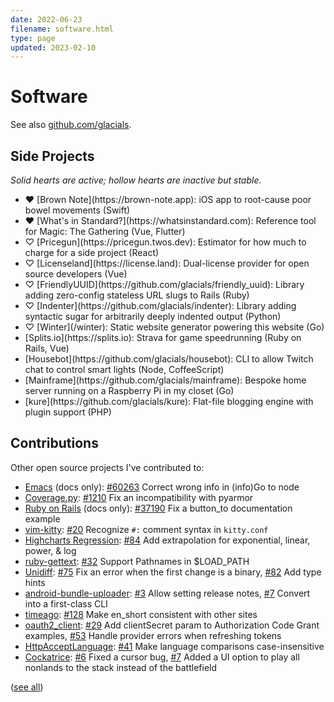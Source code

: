 ```yaml
---
date: 2022-06-23
filename: software.html
type: page
updated: 2023-02-10
---
```


# Software

See also [github.com/glacials](https://github.com/glacials).

## Side Projects

_Solid hearts are active; hollow hearts are inactive but stable._

<!-- Align these left because justified text stretches the space
between the project name and the heart. -->

- <div style="text-align:left">♥ [Brown Note](https://brown-note.app): iOS app to root-cause poor bowel movements (Swift)</div>
- <div style="text-align:left">♥ [What's in Standard?](https://whatsinstandard.com): Reference tool for Magic: The Gathering (Vue, Flutter)</div>
- <div style="text-align:left">♡ [Pricegun](https://pricegun.twos.dev): Estimator for how much to charge for a side project (React)</div>
- <div style="text-align:left">♡ [Licenseland](https://license.land): Dual-license provider for open source developers (Vue)</div>
- <div style="text-align:left">♡ [FriendlyUUID](https://github.com/glacials/friendly_uuid): Library adding zero-config stateless URL slugs to Rails (Ruby)</div>
- <div style="text-align:left">♡ [Indenter](https://github.com/glacials/indenter): Library adding syntactic sugar for arbitrarily deeply indented output (Python)</div>
- <div style="text-align:left">♡ [Winter](/winter): Static website generator powering this website (Go)</div>
- <div style="text-align:left">[Splits.io](https://splits.io): Strava for game speedrunning (Ruby on Rails, Vue)</div>
- <div style="text-align:left">[Housebot](https://github.com/glacials/housebot): CLI to allow Twitch chat to control smart lights (Node, CoffeeScript)</div>
- <div style="text-align:left">[Mainframe](https://github.com/glacials/mainframe): Bespoke home server running on a Raspberry Pi in my closet (Go)</div>
- <div style="text-align:left">[kure](https://github.com/glacials/kure): Flat-file blogging engine with plugin support (PHP)</div>

## Contributions

Other open source projects I've contributed to:

- [Emacs](https://debbugs.gnu.org/cgi/bugreport.cgi?bug=60263) (docs only):
  [#60263](https://debbugs.gnu.org/cgi/bugreport.cgi?bug=60263) Correct wrong info in (info)Go to node
- [Coverage.py](https://github.com/nedbat/coveragepy):
  [#1210](https://github.com/nedbat/coveragepy/pull/1210) Fix an incompatibility with pyarmor
- [Ruby on Rails](https://github.com/rails/rails) (docs only):
  [#37190](https://github.com/rails/rails/pull/37190) Fix a button_to documentation example
- [vim-kitty](https://github.com/fladson/vim-kitty):
  [#20](https://github.com/fladson/vim-kitty/pull/20) Recognize `#:` comment syntax in `kitty.conf`
- [Highcharts Regression](https://github.com/streamlinesocial/highcharts-regression):
  [#84](https://github.com/streamlinesocial/highcharts-regression/pull/84) Add extrapolation for exponential, linear, power, & log
- [ruby-gettext](https://github.com/ruby-gettext/gettext):
  [#32](https://github.com/ruby-gettext/gettext/pull/32) Support Pathnames in $LOAD_PATH
- [Unidiff](https://github.com/matiasb/python-unidiff):
  [#75](https://github.com/matiasb/python-unidiff/pull/75) Fix an error when the first change is a binary,
  [#82](https://github.com/matiasb/python-unidiff/pull/82) Add type hints
- [android-bundle-uploader](https://github.com/german1608/android-bundle-uploader):
  [#3](https://github.com/german1608/android-bundle-uploader/pull/3) Allow setting release notes,
  [#7](https://github.com/german1608/android-bundle-uploader/pull/7) Convert into a first-class CLI
- [timeago](https://github.com/andresaraujo/timeago.dart):
  [#128](https://github.com/andresaraujo/timeago.dart/pull/128) Make en_short
  consistent with other sites
- [oauth2_client](https://github.com/teranetsrl/oauth2_client):
  [#29](https://github.com/teranetsrl/oauth2_client/pull/29) Add clientSecret param to Authorization Code Grant examples,
  [#53](https://github.com/teranetsrl/oauth2_client/pull/53) Handle provider
  errors when refreshing tokens
- [HttpAcceptLanguage](https://github.com/iain/http_accept_language):
  [#41](https://github.com/iain/http_accept_language/pull/41) Make language comparisons case-insensitive
- [Cockatrice](https://github.com/Cockatrice/Cockatrice):
  [#6](https://github.com/Cockatrice/Cockatrice/pull/6) Fixed a cursor bug,
  [#7](https://github.com/Cockatrice/Cockatrice/pull/7) Added a UI option to play all nonlands to the stack instead of the battlefield

([see all](https://github.com/search?o=desc&q=is%3Apr+author%3Aglacials+archived%3Afalse+is%3Aclosed+-user%3Ayourbase+-user%3Aglacials+&s=created&type=Issues))

